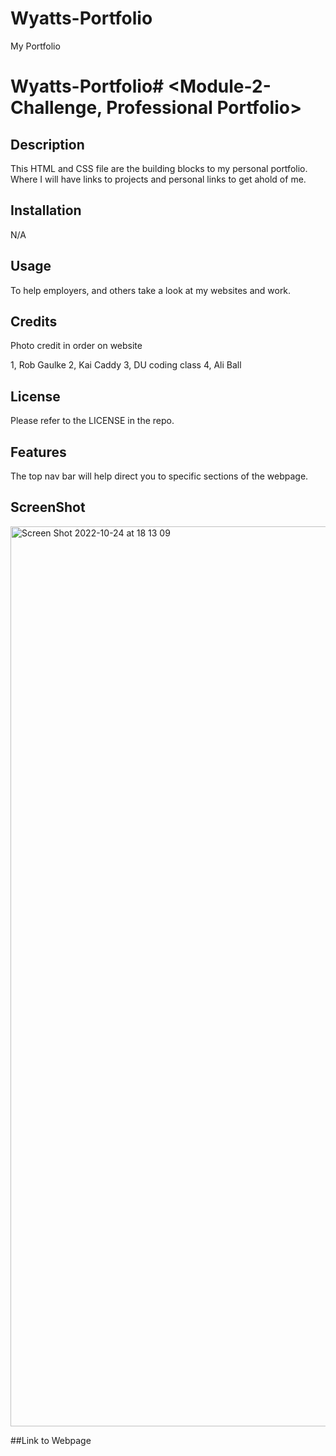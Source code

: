 # Wyatts-Portfolio
My Portfolio
# Wyatts-Portfolio# <Module-2-Challenge, Professional Portfolio>

## Description
This HTML and CSS file are the building blocks to my personal portfolio. Where I will have links to projects and personal links to get ahold of me. 

## Installation
N/A

## Usage
To help employers, and others take a look at my websites and work. 
## Credits
Photo credit in order on website

1, Rob Gaulke
2, Kai Caddy
3, DU coding class
4, Ali Ball

## License
Please refer to the LICENSE in the repo.

## Features
The top nav bar will help direct you to specific sections of the webpage. 

## ScreenShot
<img width="1440" alt="Screen Shot 2022-10-24 at 18 13 09" src="https://user-images.githubusercontent.com/113846649/197653992-0ddde08f-c641-41de-b92d-0d5c67e7514a.png">

##Link to Webpage



